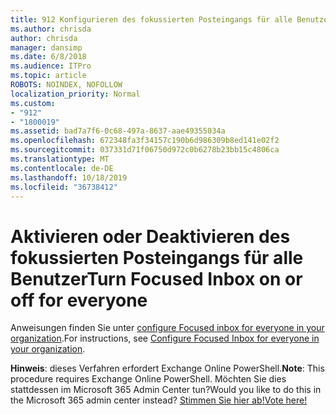 ```yaml
---
title: 912 Konfigurieren des fokussierten Posteingangs für alle Benutzer in Ihrer Organisation
ms.author: chrisda
author: chrisda
manager: dansimp
ms.date: 6/8/2018
ms.audience: ITPro
ms.topic: article
ROBOTS: NOINDEX, NOFOLLOW
localization_priority: Normal
ms.custom:
- "912"
- "1800019"
ms.assetid: bad7a7f6-0c68-497a-8637-aae49355034a
ms.openlocfilehash: 672348fa3f34157c190b6d986309b8ed141e02f2
ms.sourcegitcommit: 037331d71f06750d972c0b6278b23bb15c4806ca
ms.translationtype: MT
ms.contentlocale: de-DE
ms.lasthandoff: 10/18/2019
ms.locfileid: "36738412"
---
```

# <a name="turn-focused-inbox-on-or-off-for-everyone"></a><span data-ttu-id="e0b88-102">Aktivieren oder Deaktivieren des fokussierten Posteingangs für alle Benutzer</span><span class="sxs-lookup"><span data-stu-id="e0b88-102">Turn Focused Inbox on or off for everyone</span></span>

<span data-ttu-id="e0b88-103">Anweisungen finden Sie unter [configure Focused inbox for everyone in your organization](https://docs.microsoft.com/office365/admin/setup/configure-focused-inbox).</span><span class="sxs-lookup"><span data-stu-id="e0b88-103">For instructions, see [Configure Focused Inbox for everyone in your organization](https://docs.microsoft.com/office365/admin/setup/configure-focused-inbox).</span></span>

<span data-ttu-id="e0b88-104">**Hinweis**: dieses Verfahren erfordert Exchange Online PowerShell.</span><span class="sxs-lookup"><span data-stu-id="e0b88-104">**Note**: This procedure requires Exchange Online PowerShell.</span></span> <span data-ttu-id="e0b88-105">Möchten Sie dies stattdessen im Microsoft 365 Admin Center tun?</span><span class="sxs-lookup"><span data-stu-id="e0b88-105">Would you like to do this in the Microsoft 365 admin center instead?</span></span> [<span data-ttu-id="e0b88-106">Stimmen Sie hier ab!</span><span class="sxs-lookup"><span data-stu-id="e0b88-106">Vote here!</span></span>](https://go.microsoft.com/fwlink/p/?linkid=862489)
